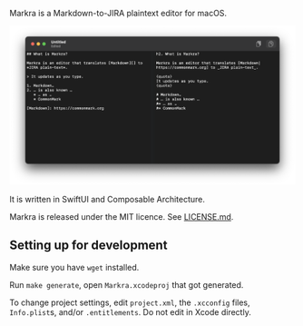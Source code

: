 Markra is a Markdown-to-JIRA plaintext editor for macOS.

![A screenshot of Markra](app-screenshot.png)

It is written in SwiftUI and Composable Architecture.

Markra is released under the MIT licence. See [LICENSE.md][].

## Setting up for development

Make sure you have `wget` installed.

Run `make generate`, open `Markra.xcodeproj` that got generated.

To change project settings, edit `project.xml`, the `.xcconfig` files, `Info.plist`s, and/or `.entitlements`.
Do not edit in Xcode directly.

[LICENSE.md]: LICENSE.md
